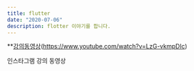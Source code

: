 ```yaml
---
title: flutter
date: "2020-07-06"
description: flotter 이야기를 합니다.
---
```



**[강의동영상](https://www.youtube.com/watch?v=LzG-vkmpDIc)(https://www.youtube.com/watch?v=LzG-vkmpDIc)

인스타그램 강의 동영상
<!--stackedit_data:
eyJoaXN0b3J5IjpbLTE5NzE3MTUzMDYsLTE5MzEyMjA0ODhdfQ
==
-->